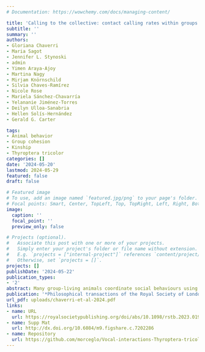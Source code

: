 ```yaml
---
# Documentation: https://wowchemy.com/docs/managing-content/

title: 'Calling to the collective: contact calling rates within groups of disc-winged bats do not vary by kinship or association'
subtitle: ''
summary: ''
authors:
- Gloriana Chaverri
- Maria Sagot
- Jennifer L. Stynoski
- admin
- Yimen Araya-Ajoy
- Martina Nagy
- Mirjam Knörnschild
- Silvia Chaves-Ramírez
- Nicole Rose
- Mariela Sánchez-Chavarría
- Yelananie Jiménez-Torres
- Deilyn Ulloa-Sanabria
- Hellen Solís-Hernández
- Gerald G. Carter

tags:
- Animal behavior
- Group cohesion
- Kinship
- Thyroptera tricolor
categories: []
date: '2024-05-20'
lastmod: 2024-05-29
featured: false
draft: false

# Featured image
# To use, add an image named `featured.jpg/png` to your page's folder.
# Focal points: Smart, Center, TopLeft, Top, TopRight, Left, Right, BottomLeft, Bottom, BottomRight.
image:
  caption: ''
  focal_point: ''
  preview_only: false

# Projects (optional).
#   Associate this post with one or more of your projects.
#   Simply enter your project's folder or file name without extension.
#   E.g. `projects = ["internal-project"]` references `content/project/deep-learning/index.md`.
#   Otherwise, set `projects = []`.
projects: []
publishDate: '2024-05-22'
publication_types: 
- '2'
abstract: Many group-living animals coordinate social behaviours using contact calls, which can be produced for all group members or targeted at specific individuals. In the disc-winged bat, Thyroptera tricolor, group members use 'inquiry' and 'response' calls to coordinate daily movements into new roosts (furled leaves). Rates of both calls show consistent among-individual variation, but causes of within-individual variation remain unknown. Here, we tested whether disc-winged bats produce more contact calls towards group members with higher kinship or association. In 446 experimental trials, we recorded 139 random within-group pairs of one flying bat (producing inquiry calls for roost searching) and one roosting bat (producing response calls for roost advertising). Using generalized linear mixed-effect models (GLMM), we assessed how response and inquiry calling rates varied by sender, receiver, genetic kinship and co-roosting association rate. Calling rates varied consistently across senders but not by receiver. Response calling was influenced by inquiry calling rates, but neither calling rate was higher when the interacting pair had higher kinship or association. Rather than dyadic calling rates indicating within-group relationships, our findings are consistent with the hypothesis that bats produce contact calls to maintain contact with any or all individuals within a group while collectively searching for a new roost site.
publication: '*Philosophical transactions of the Royal Society of London. Series B, Biological sciences*'
url_pdf: uploads/chaverri-et-al-2024.pdf
links:
- name: URL
  url: https://royalsocietypublishing.org/doi/abs/10.1098/rstb.2023.0195
- name: Supp Mat
  url: http://dx.doi.org/10.6084/m9.figshare.c.7202286
- name: Repository
  url: https://github.com/morceglo/Vocal-interactions-Thyroptera-tricolor.git
---
```

